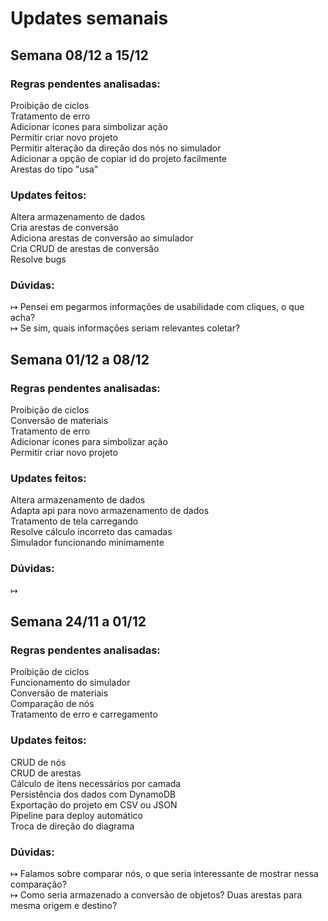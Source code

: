 # Updates semanais

## Semana 08/12 a 15/12

### Regras pendentes analisadas:

Proibição de ciclos \
Tratamento de erro \
Adicionar ícones para simbolizar ação \
Permitir criar novo projeto \
Permitir alteração da direção dos nós no simulador \
Adicionar a opção de copiar id do projeto facilmente \
Arestas do tipo "usa"

### Updates feitos:

Altera armazenamento de dados \
Cria arestas de conversão \
Adiciona arestas de conversão ao simulador \
Cria CRUD de arestas de conversão \
Resolve bugs

### Dúvidas:

↦ Pensei em pegarmos informações de usabilidade com cliques, o que acha? \
↦ Se sim, quais informações seriam relevantes coletar?

## Semana 01/12 a 08/12

### Regras pendentes analisadas:

Proibição de ciclos \
Conversão de materiais \
Tratamento de erro \
Adicionar ícones para simbolizar ação \
Permitir criar novo projeto

### Updates feitos:

Altera armazenamento de dados \
Adapta api para novo armazenamento de dados \
Tratamento de tela carregando \
Resolve cálculo incorreto das camadas \
Simulador funcionando minimamente

### Dúvidas:

↦ 

## Semana 24/11 a 01/12

### Regras pendentes analisadas:

Proibição de ciclos \
Funcionamento do simulador \
Conversão de materiais \
Comparação de nós \
Tratamento de erro e carregamento

### Updates feitos:

CRUD de nós \
CRUD de arestas \
Cálculo de itens necessários por camada \
Persistência dos dados com DynamoDB \
Exportação do projeto em CSV ou JSON \
Pipeline para deploy automático \
Troca de direção do diagrama

### Dúvidas:

↦ Falamos sobre comparar nós, o que seria interessante de mostrar nessa comparação? \
↦ Como seria armazenado a conversão de objetos? Duas arestas para mesma origem e destino?
